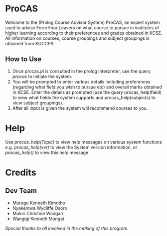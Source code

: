 # ProCAS
Welcome to the (Prolog Course Advisor System) ProCAS, an expert system used to advise Form Four Leavers on what course to pursue in institutes of higher learning according to their preferences and grades obtained in KCSE.
All information on courses, course groupings and subject groupings is obtained from KUCCPS.
## How to Use
1. Once procas.pl is consulted in the prolog interpreter, use the query *procas* to initiate the system.
2. You will be prompted to enter various details including preferences (regarding what field you wish to pursue etc) and overall marks obtained in KCSE. Enter the details as prompted (use the query procas_help(field) to view what fields the system supports and procas_help(subjects) to view subject groupings).
3. After all input is given the system will recommend courses to you.

# Help
Use *procas_help(Topic)* to view help messages on various system functions e.g. *procas_help(ver)* to view the System version information, or *procas_help()* to view this help message.

# Credits
## Dev Team
- Murugu Kenneth Kimotho
- Nyakemwa Wycliffe Osoro
- Mukiri Christine Wangari
- Wangigi Kenneth Mungai

*Special thanks to all involved in the making of this program.*
